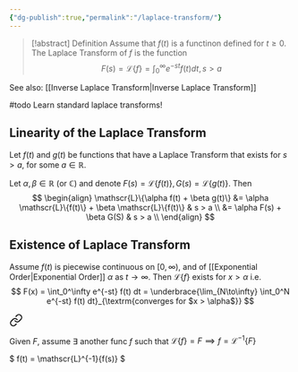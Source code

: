 ```yaml
---
{"dg-publish":true,"permalink":"/laplace-transform/"}
---
```


<style> .container {font-family: sans-serif; text-align: center;} .button-wrapper button {z-index: 1;height: 40px; width: 100px; margin: 10px;padding: 5px;} .excalidraw .App-menu_top .buttonList { display: flex;} .excalidraw-wrapper { height: 800px; margin: 50px; position: relative;} :root[dir="ltr"] .excalidraw .layer-ui__wrapper .zen-mode-transition.App-menu_bottom--transition-left {transform: none;} </style><script src="https://cdn.jsdelivr.net/npm/react@17/umd/react.production.min.js"></script><script src="https://cdn.jsdelivr.net/npm/react-dom@17/umd/react-dom.production.min.js"></script><script type="text/javascript" src="https://cdn.jsdelivr.net/npm/@excalidraw/excalidraw@0/dist/excalidraw.production.min.js"></script><div id="Drawing_2023-03-06_1144.14.excalidraw.md1"></div><script>(function(){const InitialData={"type":"excalidraw","version":2,"source":"https://excalidraw.com","elements":[{"id":"5jdfQzVT165rcxRkiqcZu","type":"ellipse","x":-224.4296875,"y":-237.828125,"width":122,"height":122,"angle":0,"strokeColor":"#000000","backgroundColor":"transparent","fillStyle":"hachure","strokeWidth":1,"strokeStyle":"solid","roughness":1,"opacity":100,"groupIds":[],"roundness":{"type":2},"seed":1855780253,"version":88,"versionNonce":1881561725,"isDeleted":false,"boundElements":[{"type":"text","id":"CuzMe8Z6"},{"id":"k0O0AUR3qZxXGlYx95qKz","type":"arrow"},{"id":"P3I8dHm_niWo9eYoxB20U","type":"arrow"}],"updated":1678121107910,"link":null,"locked":false},{"id":"CuzMe8Z6","type":"text","x":-194.9296875,"y":-201.828125,"width":63,"height":50,"angle":0,"strokeColor":"#000000","backgroundColor":"transparent","fillStyle":"hachure","strokeWidth":1,"strokeStyle":"solid","roughness":1,"opacity":100,"groupIds":[],"roundness":null,"seed":1150578323,"version":44,"versionNonce":1832683091,"isDeleted":false,"boundElements":null,"updated":1678121086491,"link":null,"locked":false,"text":"\"Nice\" \nODEs","rawText":"\"Nice\" ODEs","fontSize":20,"fontFamily":1,"textAlign":"center","verticalAlign":"middle","baseline":43,"containerId":"5jdfQzVT165rcxRkiqcZu","originalText":"\"Nice\" ODEs"},{"id":"VMw2yBPHGEPX9XlNRFBA7","type":"ellipse","x":107.24609375,"y":-236.3046875,"width":122,"height":122,"angle":0,"strokeColor":"#000000","backgroundColor":"transparent","fillStyle":"hachure","strokeWidth":1,"strokeStyle":"solid","roughness":1,"opacity":100,"groupIds":[],"roundness":{"type":2},"seed":939395869,"version":60,"versionNonce":2119640605,"isDeleted":false,"boundElements":[{"type":"text","id":"xrWT7ZSp"},{"id":"k0O0AUR3qZxXGlYx95qKz","type":"arrow"},{"id":"P3I8dHm_niWo9eYoxB20U","type":"arrow"}],"updated":1678121107910,"link":null,"locked":false},{"id":"xrWT7ZSp","type":"text","x":119.74609375,"y":-212.8046875,"width":97,"height":75,"angle":0,"strokeColor":"#000000","backgroundColor":"transparent","fillStyle":"hachure","strokeWidth":1,"strokeStyle":"solid","roughness":1,"opacity":100,"groupIds":[],"roundness":null,"seed":1207292413,"version":32,"versionNonce":1939060733,"isDeleted":false,"boundElements":null,"updated":1678121081892,"link":null,"locked":false,"text":"Solving \nAlgebraic \nEquations","rawText":"Solving Algebraic Equations","fontSize":20,"fontFamily":1,"textAlign":"center","verticalAlign":"middle","baseline":68,"containerId":"VMw2yBPHGEPX9XlNRFBA7","originalText":"Solving Algebraic Equations"},{"id":"k0O0AUR3qZxXGlYx95qKz","type":"arrow","x":-113.03125,"y":-232.91015625,"width":229.5078125,"height":27.1328125,"angle":0,"strokeColor":"#000000","backgroundColor":"transparent","fillStyle":"hachure","strokeWidth":1,"strokeStyle":"solid","roughness":1,"opacity":100,"groupIds":[],"roundness":{"type":2},"seed":2004089949,"version":141,"versionNonce":1509798845,"isDeleted":false,"boundElements":[{"type":"text","id":"0DuzEsTa"}],"updated":1678121094898,"link":null,"locked":false,"points":[[0,0],[117.3828125,-23.96875],[229.5078125,3.1640625]],"lastCommittedPoint":null,"startBinding":{"elementId":"5jdfQzVT165rcxRkiqcZu","focus":-0.7354959086804205,"gap":14.4002435776396},"endBinding":{"elementId":"VMw2yBPHGEPX9XlNRFBA7","focus":0.6678368272214282,"gap":14.126234301489276},"startArrowhead":null,"endArrowhead":"arrow"},{"id":"0DuzEsTa","type":"text","x":-2.1484375,"y":-269.37890625,"width":13,"height":25,"angle":0,"strokeColor":"#000000","backgroundColor":"transparent","fillStyle":"hachure","strokeWidth":1,"strokeStyle":"solid","roughness":1,"opacity":100,"groupIds":[],"roundness":null,"seed":1842727155,"version":2,"versionNonce":347484819,"isDeleted":false,"boundElements":null,"updated":1678121099168,"link":null,"locked":false,"text":"L","rawText":"L","fontSize":20,"fontFamily":1,"textAlign":"center","verticalAlign":"middle","baseline":18,"containerId":"k0O0AUR3qZxXGlYx95qKz","originalText":"L"},{"id":"P3I8dHm_niWo9eYoxB20U","type":"arrow","x":118.890625,"y":-122.41796875,"width":226.81640625,"height":22.97265625,"angle":0,"strokeColor":"#000000","backgroundColor":"transparent","fillStyle":"hachure","strokeWidth":1,"strokeStyle":"solid","roughness":1,"opacity":100,"groupIds":[],"roundness":{"type":2},"seed":51931187,"version":120,"versionNonce":1505708989,"isDeleted":false,"boundElements":[{"type":"text","id":"UKv277BM"}],"updated":1678121111128,"link":null,"locked":false,"points":[[0,0],[-109.078125,17.80859375],[-226.81640625,-5.1640625]],"lastCommittedPoint":null,"startBinding":{"elementId":"VMw2yBPHGEPX9XlNRFBA7","focus":-0.7252941316692973,"gap":11.339251555941814},"endBinding":{"elementId":"5jdfQzVT165rcxRkiqcZu","focus":0.6181205475154115,"gap":13.20149162006502},"startArrowhead":null,"endArrowhead":"arrow"},{"id":"UKv277BM","type":"text","x":-9.1875,"y":-117.109375,"width":38,"height":25,"angle":0,"strokeColor":"#000000","backgroundColor":"transparent","fillStyle":"hachure","strokeWidth":1,"strokeStyle":"solid","roughness":1,"opacity":100,"groupIds":[],"roundness":null,"seed":2062987507,"version":9,"versionNonce":983631165,"isDeleted":false,"boundElements":null,"updated":1678121116547,"link":null,"locked":false,"text":"L^-1","rawText":"L^-1","fontSize":20,"fontFamily":1,"textAlign":"center","verticalAlign":"middle","baseline":18,"containerId":"P3I8dHm_niWo9eYoxB20U","originalText":"L^-1"}],"appState":{"theme":"light","viewBackgroundColor":"#ffffff","currentItemStrokeColor":"#000000","currentItemBackgroundColor":"transparent","currentItemFillStyle":"hachure","currentItemStrokeWidth":1,"currentItemStrokeStyle":"solid","currentItemRoughness":1,"currentItemOpacity":100,"currentItemFontFamily":1,"currentItemFontSize":20,"currentItemTextAlign":"left","currentItemStartArrowhead":null,"currentItemEndArrowhead":"arrow","scrollX":296.97265625,"scrollY":473.26171875,"zoom":{"value":1},"currentItemRoundness":"round","gridSize":null,"colorPalette":{}},"files":{}};InitialData.scrollToContent=true;App=()=>{const e=React.useRef(null),t=React.useRef(null),[n,i]=React.useState({width:void 0,height:void 0});return React.useEffect(()=>{i({width:t.current.getBoundingClientRect().width,height:t.current.getBoundingClientRect().height});const e=()=>{i({width:t.current.getBoundingClientRect().width,height:t.current.getBoundingClientRect().height})};return window.addEventListener("resize",e),()=>window.removeEventListener("resize",e)},[t]),React.createElement(React.Fragment,null,React.createElement("div",{className:"excalidraw-wrapper",ref:t},React.createElement(ExcalidrawLib.Excalidraw,{ref:e,width:n.width,height:n.height,initialData:InitialData,viewModeEnabled:!0,zenModeEnabled:!0,gridModeEnabled:!1})))},excalidrawWrapper=document.getElementById("Drawing_2023-03-06_1144.14.excalidraw.md1");ReactDOM.render(React.createElement(App),excalidrawWrapper);})();</script>


> [!abstract] Definition
> Assume that $f(t)$ is a functinon defined for $t \geq 0$.
> The Laplace Transform of $f$ is the function
> $$
> F(s) = \mathscr{L}\{f\} = \int_0^\infty e^{-st} f(t) dt, s > a
> $$

See also:
[[Inverse Laplace Transform\|Inverse Laplace Transform]]

#todo 
Learn standard laplace transforms!

## Linearity of the Laplace Transform
Let $f(t)$ and $g(t)$ be functions that have a Laplace Transform that exists for $s > a$, for some $a \in \mathbb{R}$.

Let $\alpha, \beta \in \mathbb{R}$ (or $\mathbb{C}$) and denote $F(s) = \mathscr{L} \{f(t)\}, G(s) = \mathscr{L}\{g(t)\}$.
Then
$$
\begin{align}
\mathscr{L}\{\alpha f(t) + \beta g(t)\}
&= \alpha \mathscr{L}\{f(t)\} + \beta \mathscr{L}\{f(t)\} & s > a \\
&= \alpha F(s) + \beta G(S) & s > a \\
\end{align}
$$

## Existence of Laplace Transform
Assume $f(t)$ is piecewise continuous on $[0, \infty)$, and of [[Exponential Order\|Exponential Order]] $\alpha$ as $t \to \infty$.
Then $\mathscr{L}\{f\}$ exists for $x > \alpha$
i.e.
$$
F(x) = \int_0^\infty e^{-st} f(t) dt
= \underbrace{\lim_{N\to\infty} \int_0^N e^{-st} f(t) dt}_{\textrm{converges for $x > \alpha$}}
$$


<div class="transclusion internal-embed is-loaded"><a class="markdown-embed-link" href="/inverse-laplace-transform/" aria-label="Open link"><svg xmlns="http://www.w3.org/2000/svg" width="24" height="24" viewBox="0 0 24 24" fill="none" stroke="currentColor" stroke-width="2" stroke-linecap="round" stroke-linejoin="round" class="svg-icon lucide-link"><path d="M10 13a5 5 0 0 0 7.54.54l3-3a5 5 0 0 0-7.07-7.07l-1.72 1.71"></path><path d="M14 11a5 5 0 0 0-7.54-.54l-3 3a5 5 0 0 0 7.07 7.07l1.71-1.71"></path></svg></a><div class="markdown-embed">




Given $F$, assume $\exists$ another func $f$ such that $\mathscr{L}\{f\} = F \implies f = \mathscr{L}^{-1}\{F\}$

$
f(t) = \mathscr{L}^{-1}\{f(s)\}
$


</div></div>
